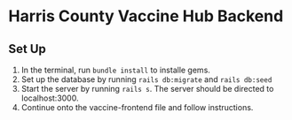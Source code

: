 # Harris County Vaccine Hub Backend

## Set Up
1. In the terminal, run `bundle install` to installe gems.
2. Set up the database by running `rails db:migrate` and `rails db:seed`
3. Start the server by running `rails s`. The server should be directed to localhost:3000.
4. Continue onto the vaccine-frontend file and follow instructions.